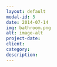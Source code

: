 ```yaml
---
layout: default
modal-id: 5
date: 2014-07-14
img: bathroom.png
alt: image-alt
project-date:  
client: 
category: 
description: 
---
```


